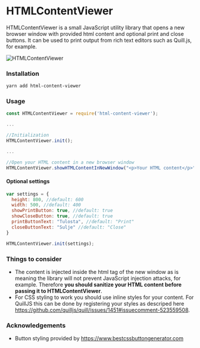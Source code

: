 # HTMLContentViewer


HTMLContentViewer is a small JavaScript utility library that opens a new browser window with provided html content and optional print and close buttons. It can be used to print output from rich text editors such as Quill.js, for example.

![HTMLContentViewer](https://i.ibb.co/HhRv1Dd/html-content-viewer.png)

### Installation
```sh
yarn add html-content-viewer
```

### Usage
```js
const HTMLContentViewer = require('html-content-viewer');

...

//Initialization
HTMLContentViewer.init();

...

//Open your HTML content in a new browser window
HTMLContentViewer.showHTMLContentInNewWindow("<p>Your HTML content</p>");
```

#### Optional settings


```js
var settings = {
  height: 800, //default: 600
  width: 500, //default: 400
  showPrintButton: true, //default: true
  showCloseButton: true, //default: true
  printButtonText: "Tulosta", //default: "Print"
  closeButtonText: "Sulje" //default: "Close"
}

HTMLContentViewer.init(settings);
```

### Things to consider
* The content is injected inside the html tag of the new window as is meaning the library will not prevent JavaScript injection attacks, for example. Therefore **you should sanitize your HTML content before passing it to HTMLContentViewer**.
* For CSS styling to work you should use inline styles for your content. For QuillJS this can be done by registering your styles as descriped here https://github.com/quilljs/quill/issues/1451#issuecomment-523559508.

### Acknowledgements
* Button styling provided by https://www.bestcssbuttongenerator.com




